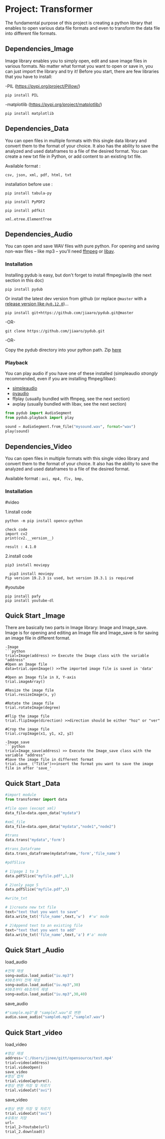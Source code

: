 # Project: Transformer

The fundamental purpose of this project is creating a python library that enables to open various data file formats and even to transform the data file into different file formats.


## Dependencies_Image
Image library enables you to simply open, edit and save image files in various formats. No matter what format you want to open or save in, you can just import the library and try it!
Before you start, there are few libraries that you have to install:

-PIL (https://pypi.org/project/Pillow/)
 
    pip install PIL

-matplotlib (https://pypi.org/project/matplotlib/)
 
    pip install matplotlib
   
## Dependencies_Data
You can open files in multiple formats with this single data library and convert them to the format of your choice.
It also has the ability to save the analyzed and used dataframes to a file of the desired format. You can create a new txt file in Python, or add content to an existing txt file.

Available format : 
  
    csv, json, xml, pdf, html, txt

installation before use : 
   
    pip install tabula-py
   
    pip install PyPDF2
   
    pip install pdfkit
    
    xml.etree.ElementTree

## Dependencies_Audio

You can open and save WAV files with pure python. For opening and saving non-wav 
files – like mp3 – you'll need [ffmpeg](http://www.ffmpeg.org/) or 
[libav](http://libav.org/).


### Installation

Installing pydub is easy, but don't forget to install ffmpeg/avlib (the next section in this doc)

    pip install pydub

Or install the latest dev version from github (or replace `@master` with a [release version like `@v0.12.0`](https://github.com/jiaaro/pydub/releases))…

    pip install git+https://github.com/jiaaro/pydub.git@master

-OR-

    git clone https://github.com/jiaaro/pydub.git

-OR-

Copy the pydub directory into your python path. Zip 
[here](https://github.com/jiaaro/pydub/zipball/master)

### Playback

You can play audio if you have one of these installed (simpleaudio _strongly_ recommended, even if you are installing ffmpeg/libav):

 - [simpleaudio](https://simpleaudio.readthedocs.io/en/latest/)
 - [pyaudio](https://people.csail.mit.edu/hubert/pyaudio/docs/#)
 - ffplay (usually bundled with ffmpeg, see the next section)
 - avplay (usually bundled with libav, see the next section)
 
```python
from pydub import AudioSegment
from pydub.playback import play

sound = AudioSegment.from_file("mysound.wav", format="wav")
play(sound)
```
## Dependencies_Video
 You can open files in multiple formats with this single video library and convert them to the format of your choice. It also has the ability to save the analyzed and used dataframes to a file of the desired format.

Available format :
      ```avi, mp4, flv, bmp, ```

### Installation
#video

1.install code
```
python -m pip install opencv-python

check code
import cv2
print(cv2.__version__)

result : 4.1.0
```
2.install code
```
pip3 install moviepy
  
  pip3 install moviepy
Pip version 19.2.3 is used, but version 19.3.1 is required
```
#youtube
```
pip install pafy 
pip install youtube-dl
```

## Quick Start _Image
There are basically two parts in Image library: Image and Image_save. Image is for opening and editing an Image file and Image_save is for saving an image file in different format.
```
-Image
```python
trial=Image(address) >> Execute the Image class with the variable "address"
#Open an Image file
data=trial.openImage() >>The imported image file is saved in 'data'

#Open an Image file in X, Y-axis
trial.imageArray()

#Resize the image file
trial.resizeImage(x, y)

#Rotate the image file
trial.rotateImage(degree)

#Flip the image file
trial.flipImage(direction) >>direction should be either "hoz" or "ver"

#Crop the image file
trial.cropImage(x1, y1, x2, y2)

-Image_save
```python
trial=Image_save(address) >> Execute the Image_save class with the variable "address"
#Save the image file in different format
trial.save_ ("Title")>>insert the format you want to save the image file in after 'save_'
```

## Quick Start _Data
```python
#import module
from transformer import data

#file open (except xml)
data_file=data.open_data("mydata")

#xml_file
data_file=data.open_data("mydata","node1","node2")

#trans
data.trans("mydata",'form')

#trans_Dataframe
data.trans_dataframe(mydataframe,'form','file_name')

#pdfSlice

# 1)page 1 to 3
data.pdfSlice("myfile.pdf",1,3)

# 2)only page 5
data.pdfSlice("myfile.pdf",5)

#write_txt

# 1)create new txt file
text="text that you want to save"
data.write_txt('file_name',text,'w')  #'w' mode

# 2)Append text to an existing file
text="text that you want to add"
data.write_txt('file_name',text,'a') #'a' mode
```
## Quick Start _Audio

load_audio
```python
#전체 재생
song=audio.load_audio("iu.mp3")
#30초부터 전체 재생
song=audio.load_audio("iu.mp3",30)
#30초부터 40초까지 재생
song=audio.load_audio("iu.mp3",30,40)
 ```
save_audio
    
```python
#"sample.mp3"를 "sample7.wav"로 변환
audio.save_audio("sample6.mp3","sample7.wav") 
```
## Quick Start _video
load_video
```python
#영상 재생
address='C:/Users/jinee/gitt/opensource/test.mp4'
trial=video(address)
trial.videoOpen()
save_video
#영상 캡쳐
trial.videoCapture().
#영상 변환 저장 및 자르기
trial.videoCut("avi")
 ```
save_video
```python
#영상 변환 저장 및 자르기
trial.videoCut("avi")
#유튜브 저장
url=
trial_2=Youtube(url)
trial_2.download()
